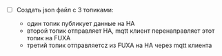 - [ ] Создать json файл с 3 топиками:

  - один топик публикует данные на HA
  - второй топик отправляет HA, mqtt клиент перенаправляет этот топик на FUXA
  - третий топик отправляетcz из FUXA на HA через mqtt клиента